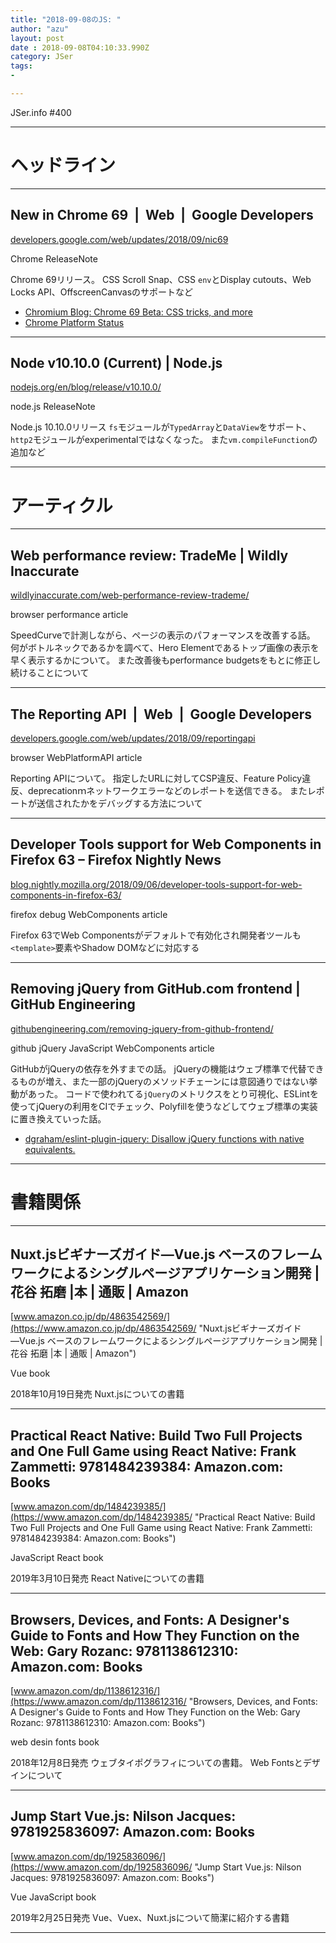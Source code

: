 ```yaml
---
title: "2018-09-08のJS: "
author: "azu"
layout: post
date : 2018-09-08T04:10:33.990Z
category: JSer
tags:
-

---
```


JSer.info #400

----

<h1 class="site-genre">ヘッドライン</h1>

----

## New in Chrome 69  |  Web  |  Google Developers
[developers.google.com/web/updates/2018/09/nic69](https://developers.google.com/web/updates/2018/09/nic69 "New in Chrome 69  |  Web  |  Google Developers")
<p class="jser-tags jser-tag-icon"><span class="jser-tag">Chrome</span> <span class="jser-tag">ReleaseNote</span></p>

Chrome 69リリース。
CSS Scroll Snap、CSS `env`とDisplay cutouts、Web Locks API、OffscreenCanvasのサポートなど

- [Chromium Blog: Chrome 69 Beta: CSS tricks, and more](https://blog.chromium.org/2018/08/chrome-69-beta-av1-video-decoder-css.html "Chromium Blog: Chrome 69 Beta: CSS tricks, and more")
- [Chrome Platform Status](https://www.chromestatus.com/features#browsers.chrome.desktop%3D69 "Chrome Platform Status")

----

## Node v10.10.0 (Current) | Node.js
[nodejs.org/en/blog/release/v10.10.0/](https://nodejs.org/en/blog/release/v10.10.0/ "Node v10.10.0 (Current) | Node.js")
<p class="jser-tags jser-tag-icon"><span class="jser-tag">node.js</span> <span class="jser-tag">ReleaseNote</span></p>

Node.js 10.10.0リリース
`fs`モジュールが`TypedArray`と`DataView`をサポート、`http2`モジュールがexperimentalではなくなった。
また`vm.compileFunction`の追加など


----
<h1 class="site-genre">アーティクル</h1>

----

## Web performance review: TradeMe | Wildly Inaccurate
[wildlyinaccurate.com/web-performance-review-trademe/](https://wildlyinaccurate.com/web-performance-review-trademe/ "Web performance review: TradeMe | Wildly Inaccurate")
<p class="jser-tags jser-tag-icon"><span class="jser-tag">browser</span> <span class="jser-tag">performance</span> <span class="jser-tag">article</span></p>

SpeedCurveで計測しながら、ページの表示のパフォーマンスを改善する話。
何がボトルネックであるかを調べて、Hero Elementであるトップ画像の表示を早く表示するかについて。
また改善後もperformance budgetsをもとに修正し続けることについて


----

## The Reporting API  |  Web  |  Google Developers
[developers.google.com/web/updates/2018/09/reportingapi](https://developers.google.com/web/updates/2018/09/reportingapi "The Reporting API  |  Web  |  Google Developers")
<p class="jser-tags jser-tag-icon"><span class="jser-tag">browser</span> <span class="jser-tag">WebPlatformAPI</span> <span class="jser-tag">article</span></p>

Reporting APIについて。
指定したURLに対してCSP違反、Feature Policy違反、deprecationｍネットワークエラーなどのレポートを送信できる。
またレポートが送信されたかをデバッグする方法について


----

## Developer Tools support for Web Components in Firefox 63 – Firefox Nightly News
[blog.nightly.mozilla.org/2018/09/06/developer-tools-support-for-web-components-in-firefox-63/](https://blog.nightly.mozilla.org/2018/09/06/developer-tools-support-for-web-components-in-firefox-63/ "Developer Tools support for Web Components in Firefox 63 – Firefox Nightly News")
<p class="jser-tags jser-tag-icon"><span class="jser-tag">firefox</span> <span class="jser-tag">debug</span> <span class="jser-tag">WebComponents</span> <span class="jser-tag">article</span></p>

Firefox 63でWeb Componentsがデフォルトで有効化され開発者ツールも`<template>`要素やShadow DOMなどに対応する


----

## Removing jQuery from GitHub.com frontend | GitHub Engineering
[githubengineering.com/removing-jquery-from-github-frontend/](https://githubengineering.com/removing-jquery-from-github-frontend/ "Removing jQuery from GitHub.com frontend | GitHub Engineering")
<p class="jser-tags jser-tag-icon"><span class="jser-tag">github</span> <span class="jser-tag">jQuery</span> <span class="jser-tag">JavaScript</span> <span class="jser-tag">WebComponents</span> <span class="jser-tag">article</span></p>

GitHubがjQueryの依存を外すまでの話。
jQueryの機能はウェブ標準で代替できるものが増え、また一部のjQueryのメソッドチェーンには意図通りではない挙動があった。
コードで使われてる`jQuery`のメトリクスをとり可視化、ESLintを使ってjQueryの利用をCIでチェック、Polyfillを使うなどしてウェブ標準の実装に置き換えていった話。

- [dgraham/eslint-plugin-jquery: Disallow jQuery functions with native equivalents.](https://github.com/dgraham/eslint-plugin-jquery#readme "dgraham/eslint-plugin-jquery: Disallow jQuery functions with native equivalents.")

----
<h1 class="site-genre">書籍関係</h1>

----

## Nuxt.jsビギナーズガイド―Vue.js ベースのフレームワークによるシングルページアプリケーション開発 | 花谷 拓磨 |本 | 通販 | Amazon
[www.amazon.co.jp/dp/4863542569/](https://www.amazon.co.jp/dp/4863542569/ "Nuxt.jsビギナーズガイド―Vue.js ベースのフレームワークによるシングルページアプリケーション開発 | 花谷 拓磨 |本 | 通販 | Amazon")
<p class="jser-tags jser-tag-icon"><span class="jser-tag">Vue</span> <span class="jser-tag">book</span></p>

2018年10月19日発売
Nuxt.jsについての書籍


----

## Practical React Native: Build Two Full Projects and One Full Game using React Native: Frank Zammetti: 9781484239384: Amazon.com: Books
[www.amazon.com/dp/1484239385/](https://www.amazon.com/dp/1484239385/ "Practical React Native: Build Two Full Projects and One Full Game using React Native: Frank Zammetti: 9781484239384: Amazon.com: Books")
<p class="jser-tags jser-tag-icon"><span class="jser-tag">JavaScript</span> <span class="jser-tag">React</span> <span class="jser-tag">book</span></p>

2019年3月10日発売
React Nativeについての書籍


----

## Browsers, Devices, and Fonts: A Designer's Guide to Fonts and How They Function on the Web: Gary Rozanc: 9781138612310: Amazon.com: Books
[www.amazon.com/dp/1138612316/](https://www.amazon.com/dp/1138612316/ "Browsers, Devices, and Fonts: A Designer's Guide to Fonts and How They Function on the Web: Gary Rozanc: 9781138612310: Amazon.com: Books")
<p class="jser-tags jser-tag-icon"><span class="jser-tag">web</span> <span class="jser-tag">desin</span> <span class="jser-tag">fonts</span> <span class="jser-tag">book</span></p>

2018年12月8日発売
ウェブタイポグラフィについての書籍。
Web Fontsとデザインについて


----

## Jump Start Vue.js: Nilson Jacques: 9781925836097: Amazon.com: Books
[www.amazon.com/dp/1925836096/](https://www.amazon.com/dp/1925836096/ "Jump Start Vue.js: Nilson Jacques: 9781925836097: Amazon.com: Books")
<p class="jser-tags jser-tag-icon"><span class="jser-tag">Vue</span> <span class="jser-tag">JavaScript</span> <span class="jser-tag">book</span></p>

2019年2月25日発売
Vue、Vuex、Nuxt.jsについて簡潔に紹介する書籍


----
